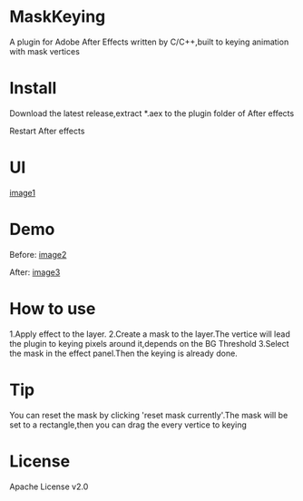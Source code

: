 # MaskKeying
A plugin for Adobe After Effects written by C/C++,built to keying animation with mask vertices 

# Install
Download the latest release,extract *.aex to the plugin folder of After effects

Restart After effects

# UI
[image1]()

# Demo

Before:
[image2]()

After:
[image3]()

# How to use
1.Apply effect to the layer.
2.Create a mask to the layer.The vertice will lead the plugin to keying pixels around it,depends on the BG Threshold
3.Select the mask in the effect panel.Then the keying is already done.

# Tip
You can reset the mask by clicking 'reset mask currently'.The mask will be set to a rectangle,then you can drag the every vertice to keying

# License
Apache License v2.0


